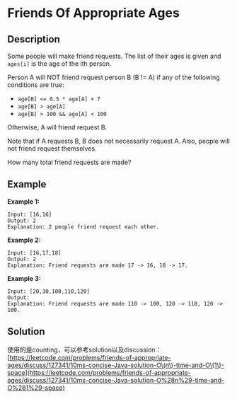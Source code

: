 # Friends Of Appropriate Ages

## Description

Some people will make friend requests. The list of their ages is given and `ages[i]` is the age of the ith person. 

Person A will NOT friend request person B \(B != A\) if any of the following conditions are true:

* `age[B] <= 0.5 * age[A] + 7`
* `age[B] > age[A]`
* `age[B] > 100 && age[A] < 100`

Otherwise, A will friend request B.

Note that if A requests B, B does not necessarily request A.  Also, people will not friend request themselves.

How many total friend requests are made?

## Example

**Example 1:**

```text
Input: [16,16]
Output: 2
Explanation: 2 people friend request each other.
```

**Example 2:**

```text
Input: [16,17,18]
Output: 2
Explanation: Friend requests are made 17 -> 16, 18 -> 17.
```

**Example 3:**

```text
Input: [20,30,100,110,120]
Output: 
Explanation: Friend requests are made 110 -> 100, 120 -> 110, 120 -> 100.
```

## Solution

使用的是counting，可以参考solution以及discussion：[https://leetcode.com/problems/friends-of-appropriate-ages/discuss/127341/10ms-concise-Java-solution-O\(n\)-time-and-O\(1\)-space](https://leetcode.com/problems/friends-of-appropriate-ages/discuss/127341/10ms-concise-Java-solution-O%28n%29-time-and-O%281%29-space)


